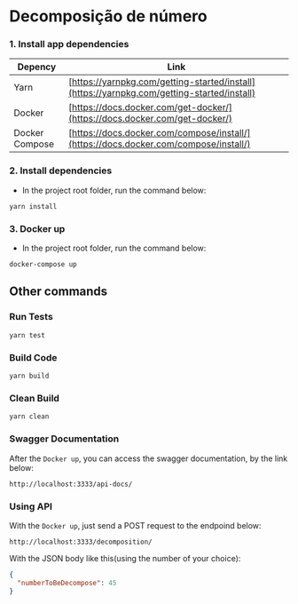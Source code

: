 # Decomposição de número

### 1. Install app dependencies

| Depency        | Link                                                                                       |
|----------------|--------------------------------------------------------------------------------------------|
| Yarn           | [https://yarnpkg.com/getting-started/install](https://yarnpkg.com/getting-started/install) |
| Docker         | [https://docs.docker.com/get-docker/](https://docs.docker.com/get-docker/)                 |
| Docker Compose | [https://docs.docker.com/compose/install/](https://docs.docker.com/compose/install/)       |

### 2. Install dependencies

- In the project root folder, run the command below:

~~~
yarn install
~~~

### 3. Docker up

- In the project root folder, run the command below:

~~~
docker-compose up
~~~

## Other commands

### Run Tests
~~~
yarn test
~~~

### Build Code
~~~
yarn build
~~~

### Clean Build
~~~
yarn clean
~~~

### Swagger Documentation
After the `Docker up`, you can access the swagger documentation, by the link below:
~~~
http://localhost:3333/api-docs/
~~~

### Using API
With the `Docker up`, just send a POST request to the endpoind below:
~~~
http://localhost:3333/decomposition/
~~~

With the JSON body like this(using the number of your choice):
~~~JSON
{
  "numberToBeDecompose": 45
}
~~~